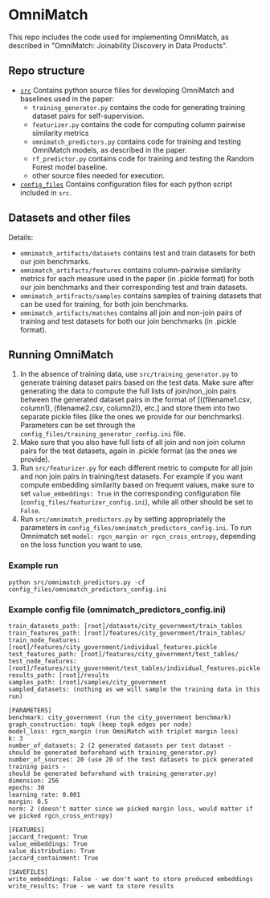 # ΟmniΜatch

This repo includes the code used for implementing OmniMatch, as described in "OmniMatch: Joinability Discovery in Data Products".

## Repo structure

* [`src`]() Contains python source fiiles for developing OmniMatch and baselines used in the paper:
	- `training_generator.py` contains the code for generating training dataset pairs for self-supervision.
	- `featurizer.py` contains the code for computing column pairwise similarity metrics
	- `omnimatch_predictors.py` contains code for training and testing OmniMatch models, as described in the paper.
	- `rf_predictor.py` contains code for training and testing the Random Forest model baseline.
	- other source files needed for execution.
* [`config_files`]() Contains configuration files for each python script included in `src`.

## Datasets and other files

Details:

* `omnimatch_artifacts/datasets` contains test and train datasets for both our join benchmarks.
* `omnimatch_artifacts/features` contains column-pairwise similarity metrics for each measure used in the paper (in .pickle format) for both our join benchmarks and their corresponding test and train datasets.
* `omnimatch_artifracts/samples` contains samples of training datasets that can be used for training, for both join benchmarks.
* `omnimatch_artifacts/matches` contains all join and non-join pairs of training and test datasets for both our join benchmarks (in .pickle format).

## Running OmniMatch

1. In the absence of training data, use `src/training_generator.py` to generate training dataset pairs based on the test data. Make sure after generating the data to compute the full lists of join/non_join pairs between the generated dataset pairs in the format of [((filename1.csv, column1), (filename2.csv, column2)), etc.] and store them into two separate pickle files (like the ones we provide for our benchmarks). Parameters can be set through the `config_files/training_generator_config.ini` file.
2. Make sure that you also have full lists of all join and non join column pairs for the test datasets, again in .pickle format (as the ones we provide).
3. Run `src/featurizer.py` for each different metric to compute for all join and non join pairs in training/test datasets. For example if you want compute embedding similarity based on frequent values, make sure to set `value_embeddings: True` in the corresponding configuration file (`config_files/featurizer_config.ini`), while all other should be set to `False`.
4. Run `src/omnimatch_predictors.py` by setting appropriately the parameters in `config_files/omnimatch_predictors_config.ini`. To run Omnimatch set `model: rgcn_margin or rgcn_cross_entropy`, depending on the loss function you want to use.

### Example run
```
python src/omnimatch_predictors.py -cf config_files/omnimatch_predictors_config.ini
```

### Example config file (omnimatch\_predictors\_config.ini)

```
train_datasets_path: [root]/datasets/city_government/train_tables
train_features_path: [root]/features/city_government/train_tables/
train_node_features: [root]/features/city_government/individual_features.pickle
test_features_path: [root]/features/city_government/test_tables/
test_node_features:  [root]/features/city_government/test_tables/individual_features.pickle
results_path: [root]/results
samples_path: [root]/samples/city_government
sampled_datasets: (nothing as we will sample the training data in this run)

[PARAMETERS]
benchmark: city_government (run the city_government benchmark)
graph_construction: topk (keep topk edges per node)
model_loss: rgcn_margin (run OmniMatch with triplet margin loss)
k: 3
number_of_datasets: 2 (2 generated datasets per test dataset - 
should be generated beforehand with training_generator.py)
number_of_sources: 20 (use 20 of the test datasets to pick generated training pairs - 
should be generated beforehand with training_generator.py)
dimension: 256
epochs: 30
learning_rate: 0.001
margin: 0.5
norm: 2 (doesn't matter since we picked margin loss, would matter if we picked rgcn_cross_entropy)

[FEATURES]
jaccard_frequent: True
value_embeddings: True
value_distribution: True
jaccard_containment: True

[SAVEFILES]
write_embeddings: False - we don't want to store produced embeddings
write_results: True - we want to store results
```

